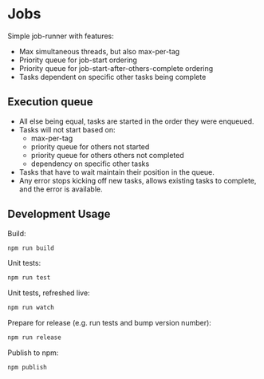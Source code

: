 # Jobs

Simple job-runner with features:

* Max simultaneous threads, but also max-per-tag
* Priority queue for job-start ordering
* Priority queue for job-start-after-others-complete ordering
* Tasks dependent on specific other tasks being complete

## Execution queue

* All else being equal, tasks are started in the order they were enqueued.
* Tasks will not start based on:
    * max-per-tag
    * priority queue for others not started
    * priority queue for others others not completed
    * dependency on specific other tasks
* Tasks that have to wait maintain their position in the queue.
* Any error stops kicking off new tasks, allows existing tasks to complete, and the error is available.

## Development Usage

Build:

```bash
npm run build
```

Unit tests:

```bash
npm run test
```

Unit tests, refreshed live:

```bash
npm run watch
```

Prepare for release (e.g. run tests and bump version number):

```bash
npm run release
```

Publish to npm:

```bash
npm publish
```
